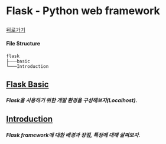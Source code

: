 # Flask - Python web framework

##### 

[뒤로가기](/web/README.md)

#### File Structure

```
flask
├───basic
└───Introduction
```

## [Flask Basic](/web/flask/basic/README.md)

##### Flask을 사용하기 위한 개발 환경을 구성해보자(Localhost).

## [Introduction](/web/flask/introduction/README.md)

##### Flask framework에 대한 배경과 장점, 특징에 대해 살펴보자.  





